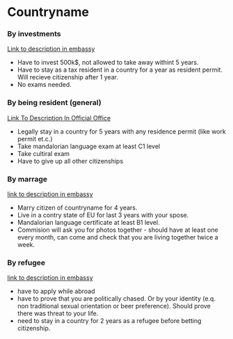 # Countryname

### By investments

[Link to description in embassy](http://google.com)

- Have to invest 500k$, not allowed to take away withint 5 years.
- Have to stay as a tax resident in a country for a year as resident
  permit. Will recieve citizenship after 1 year.
- No exams needed.

### By being resident (general)

[Link To Description In Official Office](http://google.com)

- Legally stay in a country for 5 years with any residence permit (like
  work permit et.c.)
- Take mandalorian language exam at least C1 level
- Take cultiral exam
- Have to give up all other citizenships

### By marrage

[link to description in embassy](http://google.com)

- Marry citizen of countryname for 4 years.
- Live in a contry state of EU for last 3 years with your spose.
- Mandalorian language certificate at least B1 level.
- Commision will ask you for photos together - should have at least one
  every month, can come and check that you are living together twice a
  week.

### By refugee

[link to description in embassy](http://google.com)

- have to apply while abroad
- have to prove that you are politically chased. Or by your identity
  (e.q. non traditional sexual orientation or beer preference). Should
  prove there was threat to your life.
- need to stay in a country for 2 years as a refugee before betting
  citizenship.


